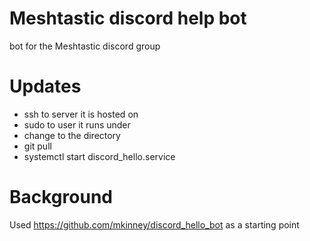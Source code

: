 # Meshtastic discord help bot

bot for the Meshtastic discord group

# Updates

* ssh to server it is hosted on
* sudo to user it runs under
* change to the directory
* git pull
* systemctl start discord_hello.service

# Background
Used https://github.com/mkinney/discord_hello_bot as a starting point

